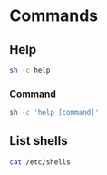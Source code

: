 # Commands

## Help

```sh
sh -c help
```

### Command

```sh
sh -c 'help [command]'
```

## List shells

```sh
cat /etc/shells
```
